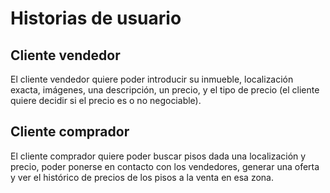 # Historias de usuario

## Cliente vendedor
El cliente vendedor quiere poder introducir su inmueble, localización exacta, imágenes, una descripción, un precio, y el tipo de precio (el cliente quiere decidir si el precio es o no negociable).

## Cliente comprador
El cliente comprador quiere poder buscar pisos dada una localización y precio, poder ponerse en contacto con los vendedores, generar una oferta y ver el histórico de precios de los pisos a la venta en esa zona.
